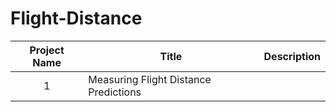 # Flight-Distance

| Project Name | Title | Description |
| :-----------: | ----------- |----------- |
| 1 | Measuring Flight Distance Predictions 
